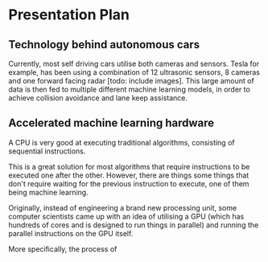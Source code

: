# Presentation Plan

## Technology behind autonomous cars

Currently, most self driving cars utilise both cameras and sensors. Tesla for example, has been using a combination of 12 ultrasonic sensors, 8 cameras and one forward facing radar [todo: include images].
This large amount of data is then fed to multiple different machine learning models, in order to achieve collision avoidance and lane keep assistance.

## Accelerated machine learning hardware

A CPU is very good at executing traditional algorithms, consisting of sequential instructions.

This is a great solution for most algorithms that require instructions to be executed one after the other. However, there are things some things that don't require waiting for the previous instruction to execute, one of them being machine learning.

Originally, instead of engineering a brand new processing unit, some computer scientists came up with an idea of utilising a GPU (which has hundreds of cores and is designed to run things in parallel) and running the parallel instructions on the GPU itself.

More specifically, the process of
